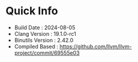 # Quick Info
* Build Date : 2024-08-05
* Clang Version : 19.1.0-rc1
* Binutils Version : 2.42.0
* Compiled Based : https://github.com/llvm/llvm-project/commit/69555e03
